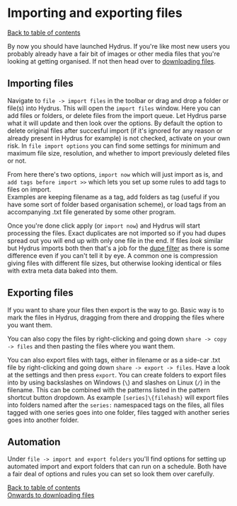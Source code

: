 # Importing and exporting files
[Back to table of contents](00_tableOfContents.md)

By now you should have launched Hydrus. If you're like most new users you probably already have a fair bit of images or other media files that you're looking at getting organised. If not then head over to [downloading files](03_downloading.md).

## Importing files
Navigate to `file -> import files` in the toolbar or drag and drop a folder or file(s) into Hydrus. This will open the `import files` window. Here you can add files or folders, or delete files from the import queue. Let Hydrus parse what it will update and then look over the options. By default the option to delete original files after succesful import (if it's ignored for any reason or already present in Hydrus for example) is not checked, activate on your own risk. In `file import options` you can find some settings for minimum and maximum file size, resolution, and whether to import previously deleted files or not.

From here there's two options, `import now` which will just import as is, and `add tags before import >>` which lets you set up some rules to add tags to files on import.  
Examples are keeping filename as a tag, add folders as tag (useful if you have some sort of folder based organisation scheme), or load tags from an accompanying .txt file generated by some other program.

Once you're done click apply (or `import now`) and Hydrus will start processing the files. Exact duplicates are not imported so if you had dupes spread out you will end up with only one file in the end. If files *look* similar but Hydrus imports both then that's a job for the [dupe filter](06_duplicates.md) as there is some difference even if you can't tell it by eye. A common one is compression giving files with different file sizes, but otherwise looking identical or files with extra meta data baked into them.

## Exporting files
If you want to share your files then export is the way to go. Basic way is to mark the files in Hydrus, dragging from there and dropping the files where you want them.

You can also copy the files by right-clicking and going down `share -> copy -> files` and then pasting the files where you want them.

You can also export files with tags, either in filename or as a side-car .txt file by right-clicking and going down `share -> export -> files`. Have a look at the settings and then press `export`. You can create folders to export files into by using backslashes on Windows (`\`) and slashes on Linux (`/`) in the filename. This can be combined with the patterns listed in the pattern shortcut button dropdown. As example `[series]\{filehash}` will export files into folders named after the `series:` namespaced tags on the files, all files tagged with one series goes into one folder, files tagged with another series goes into another folder.

## Automation
Under `file -> import and export folders` you'll find options for setting up automated import and export folders that can run on a schedule. Both have a fair deal of options and rules you can set so look them over carefully.

[Back to table of contents](00_tableOfContents.md)  
[Onwards to downloading files](03_downloading.md)